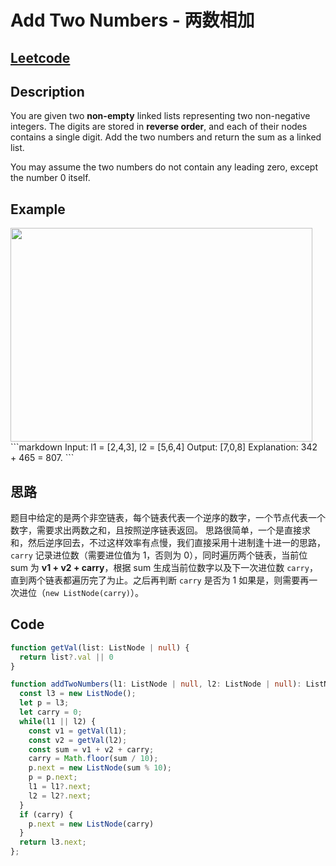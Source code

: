 # Add Two Numbers - 两数相加
## [Leetcode](https://leetcode-cn.com/problems/add-two-numbers/)

## Description
You are given two **non-empty** linked lists representing two non-negative integers. The digits are stored in **reverse order**, and each of their nodes contains a single digit. Add the two numbers and return the sum as a linked list.

You may assume the two numbers do not contain any leading zero, except the number 0 itself.

## Example
<img src="https://assets.leetcode.com/uploads/2020/10/02/addtwonumber1.jpg" style="width: 483px; height: 342px"/>
```markdown
Input: l1 = [2,4,3], l2 = [5,6,4]
Output: [7,0,8]
Explanation: 342 + 465 = 807.
```

## 思路
题目中给定的是两个非空链表，每个链表代表一个逆序的数字，一个节点代表一个数字，需要求出两数之和，且按照逆序链表返回。
思路很简单，一个是直接求和，然后逆序回去，不过这样效率有点慢，我们直接采用十进制逢十进一的思路，```carry``` 记录进位数（需要进位值为 1，否则为 0），同时遍历两个链表，当前位 sum 为 **v1 + v2 + carry**，根据 sum 生成当前位数字以及下一次进位数 ```carry```，直到两个链表都遍历完了为止。之后再判断 ```carry``` 是否为 1 如果是，则需要再一次进位（```new ListNode(carry)```）。

## Code

```typescript
function getVal(list: ListNode | null) {
  return list?.val || 0
}

function addTwoNumbers(l1: ListNode | null, l2: ListNode | null): ListNode | null {
  const l3 = new ListNode();
  let p = l3;
  let carry = 0;
  while(l1 || l2) {
    const v1 = getVal(l1);
    const v2 = getVal(l2);
    const sum = v1 + v2 + carry;
    carry = Math.floor(sum / 10);
    p.next = new ListNode(sum % 10);
    p = p.next;
    l1 = l1?.next;
    l2 = l2?.next;
  } 
  if (carry) {
    p.next = new ListNode(carry)
  }
  return l3.next;
};
```